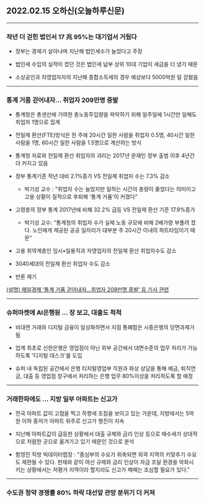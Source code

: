 ## 2022.02.15 오하신(오늘하루신문)
---
### 작년 더 걷힌 법인서 17 兆 95%는 대기업서 거뒀다

- 정부는 경제가 살아나며 지난해 법인세수가 늘었다고 주장

- 법인세 수입의 실적이 컸던 것은 법인세 납부 상위 10대 기업이 세금을 더 냈기 때문

- 소상공인과 자영업자자의 지난해 종합소득세의 경우 예상보다 5000억원 덜 걷혔음

---
### 통계 거품 걷어내자... 취업자 209만명 증발

- 통계청은 총샌산에 기여한 총노동투입량을 파악하기 위해 일주일에 1시간만 일해도 취업자 1명으로 집계

- 전일제 환산(FTE)방식은 한 주에 20시간 일한 사람을 취업자 0.5명, 40시간 일한 사람을 1명, 60시간 일한 사람을 1.5명으로 계산하는 방식

- 통계청 자료와 전일제 환산 취업자의 괴리는 2017년 문재인 정부 출범 이후 4년간 더 커지고 있음

- 정부 통계기준 작년 대비 2.1%증가 VS 전일제 취업자 수는 7.3% 감소

  - 박기성 교수 : "취업자 수는 늘었지만 일하는 시간의 총량이 줄었다는 의미이고 고용 상황이 질적으로 후퇴해 '통계 거품'이 커졌다"

- 고령층의 정부 통계 2017년에 비해 32.2% 급등 VS 전일제 환산 기준 17.9%증가

  - 박기성 교수: "통계청의 취업자 수가 실제 노동 규모에 비해 2배가량 부풀려 졌다. 노인에게 제공된 공공 일자리가 대부분 주 20시간 이내의 파트타임이기 때문"

- 고용 취약계층인 임시•일용직과 자영업자의 전일제 환산 취업자수도 감소

- 3040세대의 전일제 환산 취업자 수도 감소


- 반론 제기

[(설명) 매일경제 ‘통계 거품 걷어내자...취업자 209만명 증발’ 등 기사 관련 ](https://www.moel.go.kr/news/enews/explain/enewsView.do?news_seq=13260)



---
### 슈퍼마켓에 AI은행원 ... 장 보고, 대출도 척척

- 비대면 거래와 디지털 금융이 일상화하면서 지점 통폐합은 시중은행의 당면과제가 됨

- 업계 최초로 신한은행은 영업점이 아닌 외부 공간에서 대면수준의 업무 처리가 가능하도록 '디지털 데스크'를 도입

- 슈퍼 내 독립된 공간에서 은행 티지털영업부 직원과 화상 상담을 통해 예금, 퇴직연금, 대출 등 영업점 창구에서 처리하는 은행 업무 80%이상을 처리하도록 할 예정


---
### 거래한파에도 ... 지방 일부 아파트는 신고가

- 전국 아파트 값이 고점을 찍고 하향세 조짐을 보이고 있는 가운데, 지방에서는 5억원 이하 중저가 아파트 위주로 신고가 행진이 지속

- 지난해 아파트값이 급등한 상황에서 대출 규제와 금리 인상 등으로 매수세가 상대적으로 저렴한 곳으로 옮겨가고 있기 때문인 것으로 분석

- 함영진 직방 빅데이터랩장 : "중심부의 수요가 위축되면 외곽 지역의 키맞추기 수요도 제한될 수 있다. 현재와 같이 여신 규제와 금리 인상이 자금 조달 환경을 악화시키는 상황에서는 저평가 지역이라 할지라도 신고가 매매는 조심할 필요가 있다."

---
### 수도권 청약 경쟁률 80% 하락 대선앞 관망 분위기 더 커져

